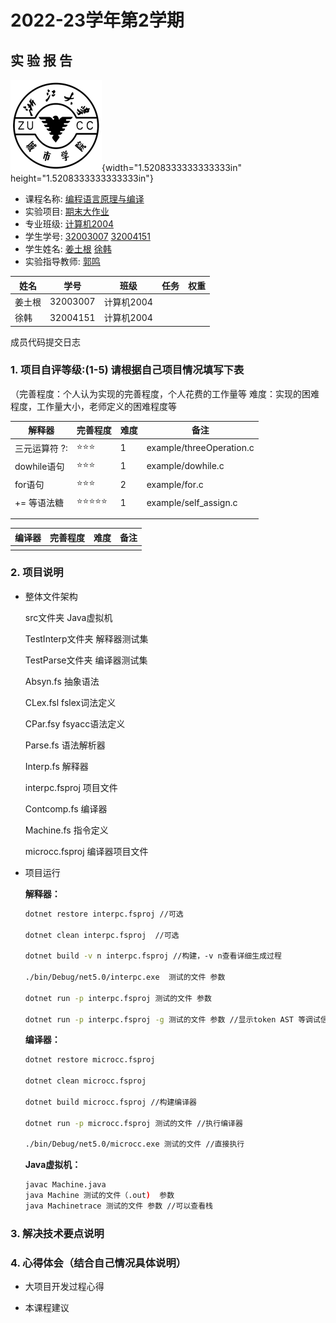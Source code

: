 # **2022-23学年第2学期**

## **实 验 报 告**

![zucc](assets/zucc.png){width="1.5208333333333333in" height="1.5208333333333333in"}

- 课程名称: <u>编程语言原理与编译</u>
- 实验项目: <u>期末大作业</u>
- 专业班级: <u>计算机2004</u>
- 学生学号: <u>32003007</u> <u>32004151</u>
- 学生姓名: <u>姜土根</u> <u>徐韩</u>
- 实验指导教师: <u>郭鸣</u>

| 姓名   | 学号     | 班级       | 任务 | 权重 |
| ------ | -------- | ---------- | ---- | ---- |
| 姜土根 | 32003007 | 计算机2004 |      |      |
| 徐韩   | 32004151 | 计算机2004 |      |      |

成员代码提交日志



### 1. 项目自评等级:(1-5) 请根据自己项目情况填写下表

（完善程度：个人认为实现的完善程度，个人花费的工作量等
	难度：实现的困难程度，工作量大小，老师定义的困难程度等

| 解释器        | 完善程度 | 难度 | 备注                     |
| ------------- | -------- | ---- | ------------------------ |
| 三元运算符 ?: | ⭐⭐⭐      | 1    | example/threeOperation.c |
| dowhile语句   | ⭐⭐⭐      | 1    | example/dowhile.c        |
| for语句       | ⭐⭐⭐      | 2    | example/for.c            |
| += 等语法糖   | ⭐⭐⭐⭐⭐    | 1    | example/self_assign.c    |
|               |          |      |                          |
|               |          |      |                          |

| 编译器 | 完善程度 | 难度 | 备注 |
| ------ | -------- | ---- | ---- |
|        |          |      |      |

### 2. 项目说明

- 整体文件架构

  src文件夹               Java虚拟机

  TestInterp文件夹  解释器测试集

  TestParse文件夹   编译器测试集

  Absyn.fs                 抽象语法

  CLex.fsl          		fslex词法定义

  CPar.fsy             	fsyacc语法定义

  Parse.fs                 语法解析器

  Interp.fs                 解释器

  interpc.fsproj        项目文件

  Contcomp.fs         编译器

  Machine.fs            指令定义

  microcc.fsproj      编译器项目文件

- 项目运行

  **解释器：**

  ```sh
  dotnet restore interpc.fsproj //可选
  
  dotnet clean interpc.fsproj  //可选
  
  dotnet build -v n interpc.fsproj //构建，-v n查看详细生成过程
  
  ./bin/Debug/net5.0/interpc.exe  测试的文件 参数
  
  dotnet run -p interpc.fsproj 测试的文件 参数
  
  dotnet run -p interpc.fsproj -g 测试的文件 参数 //显示token AST 等调试信息  
  ```

  **编译器：**

  ```sh
  dotnet restore microcc.fsproj
  
  dotnet clean microcc.fsproj
  
  dotnet build microcc.fsproj //构建编译器
  
  dotnet run -p microcc.fsproj 测试的文件 //执行编译器
  
  ./bin/Debug/net5.0/microcc.exe 测试的文件 //直接执行
  ```

  **Java虚拟机：**

  ```sh
  javac Machine.java
  java Machine 测试的文件（.out)  参数 
  java Machinetrace 测试的文件 参数 //可以查看栈
  ```

  

### 3. 解决技术要点说明



### 4. 心得体会（结合自己情况具体说明）

- 大项目开发过程心得

- 本课程建议
  
  
  
  